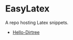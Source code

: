 # EasyLatex
A repo hosting Latex snippets.
+ [Hello-Dirtree](https://www.overleaf.com/read/pzgtqxprtxhx)
